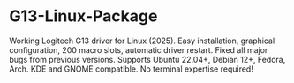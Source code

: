# G13-Linux-Package
Working Logitech G13 driver for Linux (2025). Easy installation, graphical configuration, 200 macro slots, automatic driver restart. Fixed all major bugs from previous versions. Supports Ubuntu 22.04+, Debian 12+, Fedora, Arch. KDE and GNOME compatible. No terminal expertise required!
